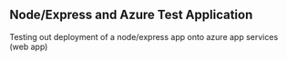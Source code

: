 ## Node/Express and Azure Test Application

Testing out deployment of a node/express app onto azure app services (web app)